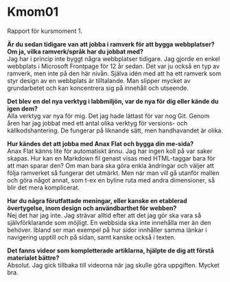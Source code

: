 Kmom01
===============================

Rapport för kursmoment 1.

**Är du sedan tidigare van att jobba i ramverk för att bygga webbplatser? Om ja, vilka ramverk/språk har du jobbat med?**<br>
Jag har i princip inte byggt några webbplatser tidigare. Jag gjorde en enkel webbplats i Microsoft Frontpage för 12 år sedan. Det var ju också en typ av ramverk, men inte på den här nivån.
Själva idén med att ha ett ramverk som styr design av en webbplats är tilltalande. Man slipper mycket av grundarbetet och kan koncentrera sig på innehåll och utseende.

**Det blev en del nya verktyg i labbmiljön, var de nya för dig eller kände du igen dem?**<br>
Alla verktyg var nya för mig. Det jag hade lättast för var nog Git. Genom åren har jag jobbat med ett antal olika verktyg för versions- och källkodshantering.
De fungerar på liknande sätt, men handhavandet är olika.

**Hur kändes det att jobba med Anax Flat och bygga din me-sida?**<br>
Anax Flat känns lite för automatiskt ännu. Jag har ingen koll på var saker skapas. Hur kan en Markdown fil genast visas med HTML-taggar bara för att man sparar den?
Om man bara ska göra enkla ändringar och väljer att följa ramverket så fungerar det utmärkt. Men när man vill gå utanför mallen och göra något annat,
som t-ex en byline ruta med andra dimensioner, så blir det mera komplicerat.

**Har du några förutfattade meningar, eller kanske en etablerad övertygelse, inom design och användbarthet för webben?**<br>
Nej det har jag inte. Jag strävar alltid efter att det jag gör ska vara så självförklarande som möjligt. En webbsida ska inte innehålla mer än den behöver.
Ibland ser man exempel på hur sidor innhåller samma länkar i navigering upptill och på sidan, samt kanske också i texten.

**Det fanns videor som kompletterade artiklarna, hjälpte de dig att förstå materialet bättre?**<br>
Absolut. Jag gick tillbaka till videorna när jag skulle göra uppgiften. Mycket bra.

